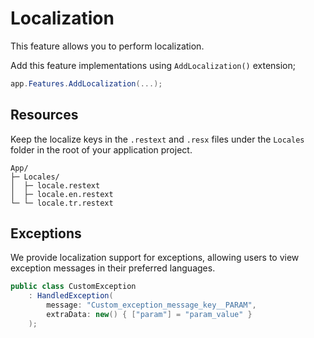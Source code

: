 # Localization

This feature allows you to perform localization.

Add this feature implementations using `AddLocalization()` extension;

```csharp
app.Features.AddLocalization(...);
```

## Resources

Keep the localize keys in the `.restext` and `.resx` files under the `Locales`
folder in the root of your application project.

```
App/
├─ Locales/
│  ├─ locale.restext
│  ├─ locale.en.restext
└─ └─ locale.tr.restext
```

## Exceptions

We provide localization support for exceptions, allowing users to view exception
messages in their preferred languages.

```csharp
public class CustomException
    : HandledException(
        message: "Custom_exception_message_key__PARAM",
        extraData: new() { ["param"] = "param_value" }
    );
```
